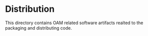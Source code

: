 # Distribution

This directory contains OAM related software artifacts realted to the packaging and distributing code.